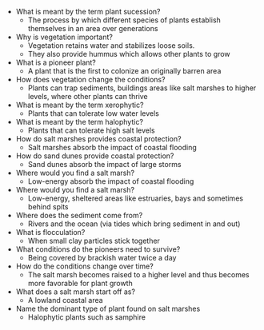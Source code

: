 - What is meant by the term plant sucession? 
	- The process by which different species of plants establish themselves in an area over generations 
- Why is vegetation important?
	- Vegetation retains water and stabilizes loose soils.
	- They also provide hummus which allows other plants to grow
- What is a pioneer plant?
	- A plant that is the first to colonize an originally barren area
- How does vegetation change the conditions?
	- Plants can trap sediments, buildings areas like salt marshes to higher levels, where other plants can thrive
- What is meant by the term xerophytic?
	- Plants that can tolerate low water levels
- What is meant by the term halophytic?
	- Plants that can tolerate high salt levels
- How do salt marshes provides coastal protection?
	- Salt marshes absorb the impact of coastal flooding
- How do sand dunes provide coastal protection?
	- Sand dunes absorb the impact of large storms
- Where would you find a salt marsh?
	- Low-energy absorb the impact of coastal flooding
- Where would you find a salt marsh?
	- Low-energy, sheltered areas like estruaries, bays and sometimes behind spits
- Where does the sediment come from?
	- Rivers and the ocean (via tides which bring sediment in and out)
- What is flocculation?
	- When small clay particles stick together
- What conditions do the pioneers need to survive?
	- Being covered by brackish water twice a day
- How do the conditions change over time?
	- The salt marsh becomes raised to a higher level and thus becomes more favorable for plant growth
- What does a salt marsh start off as?
	- A lowland coastal area
- Name the dominant type of plant found on salt marshes
	- Halophytic plants such as samphire